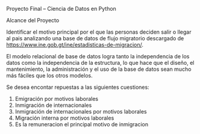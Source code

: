 Proyecto Final – Ciencia de Datos en Python

Alcance del Proyecto

Identificar el motivo principal por el que las personas deciden salir o llegar al pais analizando una base de datos de flujo migratorio descargado de https://www.ine.gob.gt/ine/estadisticas-de-migracion/.

El modelo relacional de base de datos logra tanto la independencia de los datos como la independencia de la estructura, lo que hace que el diseño, el mantenimiento, la administración y el uso de la base de datos sean mucho más fáciles que los otros modelos.

Se desea encontar repuestas a las siguientes cuestiones:
1.	Emigración por motivos laborales
2.	Inmigración de internacionales
3.	Inmigración de internacionales por motivos laborales 
4.	Migración interna por motivos laborales
5. Es la remuneracion el principal motivo de inmigracion


